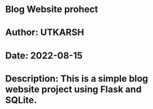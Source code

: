 # Blog Website prohect
# Author: UTKARSH
# Date: 2022-08-15
# Description: This is a simple blog website project using Flask and SQLite.
